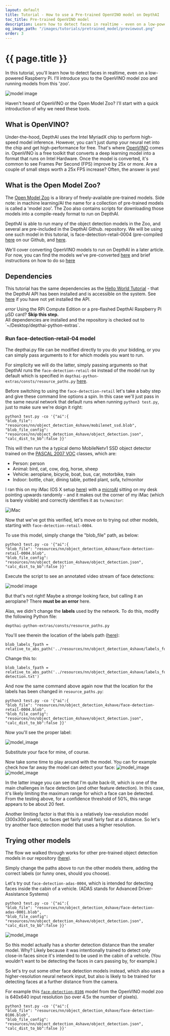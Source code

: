 ```yaml
---
layout: default
title: Tutorial - How to use a Pre-trained OpenVINO model on DepthAI
toc_title: Pre-trained OpenVINO model
description: Learn how to detect faces in realtime - even on a low-powered Raspberry Pi - with a pre-trained model.
og_image_path: "/images/tutorials/pretrained_model/previewout.png"
order: 3
---
```


# {{ page.title }}

In this tutorial, you'll learn how to detect faces in realtime, even on a low-powered Raspberry Pi. I'll introduce you to the OpenVINO model zoo and running models from this 'zoo'.  

![model image](/images/tutorials/pretrained_model/previewout2.png)

Haven't heard of OpenVINO or the Open Model Zoo? I'll start with a quick introduction of why we need these tools.

## What is OpenVINO?

Under-the-hood, DepthAI uses the Intel MyriadX chip to perform high-speed model inference. However, you can't just dump your neural net into the chip and get high-performance for free. That's where [OpenVINO](https://docs.openvinotoolkit.org/) comes in. OpenVINO is a free toolkit that converts a deep learning model into a format that runs on Intel Hardware. Once the model is converted, it's common to see Frames Per Second (FPS) improve by 25x or more. Are a couple of small steps worth a 25x FPS increase? Often, the answer is yes!

## What is the Open Model Zoo?

The [Open Model Zoo](https://github.com/opencv/open_model_zoo) is a library of freely-available pre-trained models.  Side note: in machine learning/AI the name for a collection of pre-trained models is called a 'model zoo'. The Zoo also contains scripts for downloading those models into a compile-ready format to run on DepthAI.

DepthAI is able to run many of the object detection models in the Zoo, and several are pre-included in the DepthAI Github.   repository.  We will be using one such model in this tutorial, is face-detection-retail-0004 (pre-compiled [here](https://github.com/luxonis/depthai-python-extras/blob/master/resources/nn/object_detection_4shave/face-detection-retail-0004.blob) on our Github, and [here](https://docs.openvinotoolkit.org/2020.1/_models_intel_face_detection_retail_0004_description_face_detection_retail_0004.html).

We'll cover converting OpenVINO models to run on DepthAI in a later article.  For now, you can find the models we've pre-converted [here](https://github.com/luxonis/depthai-python-extras/tree/master/resources/nn) and brief instructions on how to do so [here](https://github.com/luxonis/depthai-python-extras#conversion-of-existing-trained-models-into-intel-movidius-binary-format)

## Dependencies

This tutorial has the same dependencies as the [Hello World Tutorial](/tutorials/hello_world#dependencies) - that the DepthAI API has been installed and is accessible on the system.  See [here](https://docs.luxonis.com/api/) if you have not yet installed the API.
<div class="alert alert-primary" role="alert">
<i class="material-icons">
error
</i>
  Using the RPi Compute Edition or a pre-flashed DepthAI Raspberry Pi µSD card? <strong>Skip this step.</strong><br/>
  <span class="small">All dependencies are installed and the repository is checked out to `~/Desktop/depthai-python-extras`.</span>
</div>

### Run face-detection-retail-04 model

The depthai.py file can be modified directly to you do your bidding, or you can simply pass arguments to it for which models you want to run.  

For simplicity we will do the latter, simply passing arguments so that DepthAI runs the `face-detection-retail-04` instead of the model run by default which is specified in `depthai-python-extras/consts/resource_paths.py` [here](https://github.com/luxonis/depthai-python-extras/blob/master/consts/resource_paths.py).

Before switching to using the `face-detection-retail` let's take a baby step and give these command line options a spin.  In this case we'll just pass in the same neural network that default runs when running `python3 test.py`, just to make sure we're doign it right:

```
python3 test.py -co '{"ai":{
"blob_file": "resources/nn/object_detection_4shave/mobilenet_ssd.blob",
"blob_file_config": "resources/nn/object_detection_4shave/object_detection.json",
"calc_dist_to_bb":false }}'
```
This will then run the a typical demo MobileNetv1 SSD object detector trained on the [PASCAL 2007 VOC](http://host.robots.ox.ac.uk/pascal/VOC/voc2007/) classes, which are:
* Person: person
* Animal: bird, cat, cow, dog, horse, sheep
* Vehicle: aeroplane, bicycle, boat, bus, car, motorbike, train
* Indoor: bottle, chair, dining table, potted plant, sofa, tv/monitor

I ran this on my iMac (OS X setup [here](https://docs.luxonis.com/api/#mac-os-x)) with a [microAI](https://shop.luxonis.com/products/bw1093) sitting on my desk pointing upwards randomly - and it makes out the corner of my iMac (which is barely visible) and correctly identifies it as `tv/monitor`:

![iMac](/images/tutorials/pretrained_model/tvmonitor.png)

Now that we've got this verified, let's move on to trying out other models, starting with `face-detection-retail-0004`.

To use this model, simply change the "blob_file" path, as below:
```
python3 test.py -co '{"ai":{
"blob_file": "resources/nn/object_detection_4shave/face-detection-retail-0004.blob",
"blob_file_config": "resources/nn/object_detection_4shave/object_detection.json",
"calc_dist_to_bb":false }}'
```
Execute the script to see an annotated video stream of face detections:

![model image](/images/tutorials/pretrained_model/aeroplane_face.png)

But that's not right!  Maybe a *strange* looking face, but calling it an aeroplane?  There **must be an error** here.

Alas, we didn't change the **labels** used by the network.  To do this, modify the following Python file:
```
depthai-python-extras/consts/resource_paths.py
```

You'll see therein the location of the labels path ([here](https://github.com/luxonis/depthai-python-extras/blob/cdb902179590f0e7b684dde994369e137794a2ef/consts/resource_paths.py#L14)):
```
blob_labels_fpath = relative_to_abs_path('../resources/nn/object_detection_4shave/labels_for_mobilenet_ssd.txt')
```

Change this to:
```
blob_labels_fpath = relative_to_abs_path('../resources/nn/object_detection_4shave/labels_for_face-detection.txt')
```

And now the same command above again now that the location for the labels has been changed in `resource_paths.py`:
```
python3 test.py -co '{"ai":{
"blob_file": "resources/nn/object_detection_4shave/face-detection-retail-0004.blob",
"blob_file_config": "resources/nn/object_detection_4shave/object_detection.json",
"calc_dist_to_bb":false }}'
```
Now you'll see the proper label:

![model_image](/images/tutorials/pretrained_model/facelabeled.png)

Substitute your face for mine, of course.

Now take some time to play around with the model.  You can for example check how far away the model can detect your face:
![model_image](/images/tutorials/pretrained_model/facemiddistance.png)
![model_image](/images/tutorials/pretrained_model/facelongdistance.png)

In the latter image you can see that I'm quite back-lit, which is one of the main challenges in face detection (and other feature detection). In this case, it's likely limiting the maximum range for which a face can be detected.  From the testing above, for a confidence threshold of 50%, this range appears to be about 20 feet.  

Another limiting factor is that this is a relatively low-resolution model (300x300 pixels), so faces get fairly small fairly fast at a distance.  So let's try another face detection model that uses a higher resolution.  

## Trying other models

The flow we walked through works for other pre-trained object detection models in our repository ([here](https://github.com/luxonis/depthai-python-extras/tree/master/resources/nn)).

Simply change the paths above to run the other models there, adding the correct labels (or funny ones, should you choose).

Let's try out `face-detection-adas-0004`, which is intended for detecting faces inside the cabin of a vehicle. (ADAS stands for Advanced Driver-Assistance Systems)

```
python3 test.py -co '{"ai":{
"blob_file": "resources/nn/object_detection_4shave/face-detection-adas-0001.blob",
"blob_file_config": "resources/nn/object_detection_4shave/object_detection.json",
"calc_dist_to_bb":false }}'
```

![model_image](/images/tutorials/pretrained_model/face-detection-adas-0001.png)

So this model actually has a shorter detection distance than the smaller model.  Why?  Likely because it was intentionally trained to detect only close-in faces since it's intended to be used in the cabin of a vehicle.  (You wouldn't want to be detecting the faces in cars passing by, for example.)

So let's try out some other face detection models instead, which also uses a higher-resolution neural network input, but also is likely to be trained for detecting faces at a further distance from the camera.

For example this [`face-detection-0106`](face-detection-0106) model from the OpenVINO model zoo is 640x640 input resolution (so over 4.5x the number of pixels).


```
python3 test.py -co '{"ai":{
"blob_file": "resources/nn/object_detection_4shave/face-detection-0106.blob",
"blob_file_config": "resources/nn/object_detection_4shave/object_detection.json",
"calc_dist_to_bb":false }}'
```

